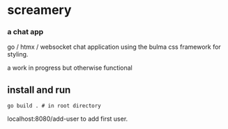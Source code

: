 # screamery

### a chat app

go / htmx / websocket chat application using the bulma css framework for styling.

a work in progress but otherwise functional

## install and run
`go build . # in root directory`

localhost:8080/add-user to add first user.